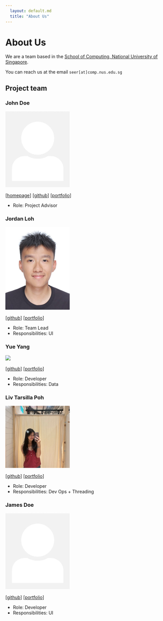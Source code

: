 ```yaml
---
  layout: default.md
  title: "About Us"
---
```


# About Us

We are a team based in the [School of Computing, National University of Singapore](http://www.comp.nus.edu.sg).

You can reach us at the email `seer[at]comp.nus.edu.sg`

## Project team

### John Doe

<img src="images/johndoe.png" width="200px">

[[homepage](http://www.comp.nus.edu.sg/~damithch)]
[[github](https://github.com/johndoe)]
[[portfolio](team/johndoe.md)]

* Role: Project Advisor

### Jordan Loh

<img src="images/jordanloh.png" width="200px">

[[github](http://github.com/jordanloh)]
[[portfolio](team/johndoe.md)]

* Role: Team Lead
* Responsibilities: UI

### Yue Yang

<img src="images/yycancode.png" width="200px">

[[github](http://github.com/yycancode)] [[portfolio](team/johndoe.md)]

* Role: Developer
* Responsibilities: Data

### Liv Tarsilla Poh
<img src="images/livtarsillapoh.png" width="200px">

[[github](http://github.com/livtarsillapoh)]
[[portfolio](team/johndoe.md)]

* Role: Developer
* Responsibilities: Dev Ops + Threading

### James Doe

<img src="images/johndoe.png" width="200px">

[[github](http://github.com/johndoe)]
[[portfolio](team/johndoe.md)]

* Role: Developer
* Responsibilities: UI
